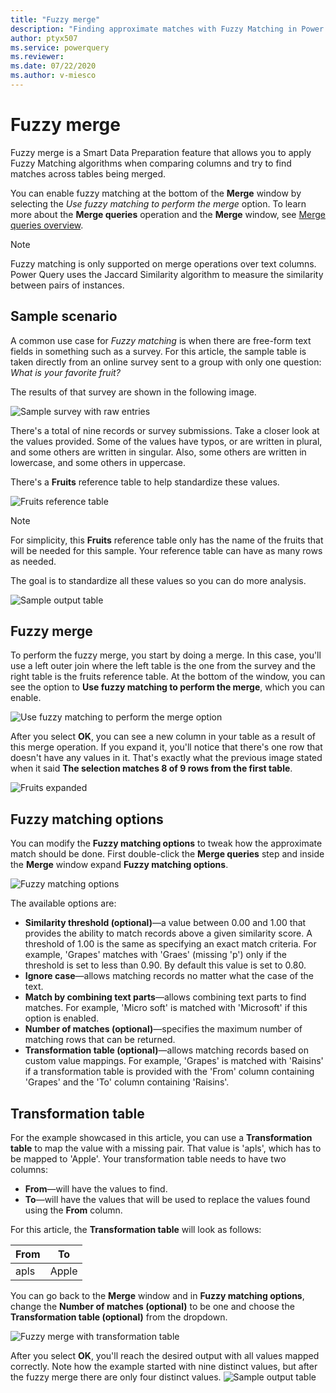 ```yaml
---
title: "Fuzzy merge"
description: "Finding approximate matches with Fuzzy Matching in Power Query's merge operations"
author: ptyx507
ms.service: powerquery
ms.reviewer: 
ms.date: 07/22/2020
ms.author: v-miesco
---
```

# Fuzzy merge

Fuzzy merge is a Smart Data Preparation feature that allows you to apply Fuzzy Matching algorithms when comparing columns and try to find matches across tables being merged. 

You can enable fuzzy matching at the bottom of the **Merge** window by selecting the *Use fuzzy matching to perform the merge* option. To learn more about the **Merge queries** operation and the **Merge** window, see [Merge queries overview](merge-queries-overview.md).

>[!NOTE]
>Fuzzy matching is only supported on merge operations over text columns. Power Query uses the Jaccard Similarity algorithm to measure the similarity between pairs of instances. 

## Sample scenario

A common use case for *Fuzzy matching* is when there are free-form text fields in something such as a survey. For this article, the sample table is taken directly from an online survey sent to a group with only one question: *What is your favorite fruit?*

The results of that survey are shown in the following image.

![Sample survey with raw entries](images/me-merge-fuzzy-matching-sample-table.png)

There's a total of nine records or survey submissions. Take a closer look at the values provided. Some of the values have typos, or are written in plural, and some others are written in singular. Also, some others are written in lowercase, and some others in uppercase.

There's a **Fruits** reference table to help standardize these values.

![Fruits reference table](images/me-merge-fuzzy-matching-sample-reference-table.png)

>[!NOTE]
>For simplicity, this **Fruits** reference table only has the name of the fruits that  will be needed for this sample. Your reference table can have as many rows as needed.

The goal is to standardize all these values so you can do more analysis.

![Sample output table](images/me-merge-fuzzy-matching-sample-output-table.png)

## Fuzzy merge

To perform the fuzzy merge, you start by doing a merge. In this case, you'll use a left outer join where the left table is the one from the survey and the right table is the fruits reference table. At the bottom of the window, you can see the option to **Use fuzzy matching to perform the merge**, which you can enable.

![Use fuzzy matching to perform the merge option](images/me-merge-fuzzy-matching-simple-merge-window.png)

After you select **OK**, you can see a new column in your table as a result of this merge operation. If you expand it, you'll notice that there's one row that doesn't have any values in it. That's exactly what the previous image stated when it said **The selection matches 8 of 9 rows from the first table**.

![Fruits expanded](images/me-merge-fuzzy-matching-expand-no-transform-table.png)

## Fuzzy matching options

You can modify the **Fuzzy matching options** to tweak how the approximate match should be done. First double-click the **Merge queries** step and inside the **Merge** window expand **Fuzzy matching options**.

![Fuzzy matching options](images/me-merge-fuzzy-matching-options.png)

The available options are:
* **Similarity threshold (optional)**&mdash;a value between 0.00 and 1.00 that provides the ability to match records above a given similarity score. A threshold of 1.00 is the same as specifying an exact match criteria. For example, 'Grapes' matches with 'Graes' (missing 'p') only if the threshold is set to less than 0.90. By default this value is set to 0.80.
* **Ignore case**&mdash;allows matching records no matter what the case of the text.
* **Match by combining text parts**&mdash;allows combining text parts to find matches. For example, 'Micro soft' is matched with 'Microsoft' if this option is enabled.
* **Number of matches (optional)**&mdash;specifies the maximum number of matching rows that can be returned.
* **Transformation table (optional)**&mdash;allows matching records based on custom value mappings. For example, 'Grapes' is matched with 'Raisins' if a transformation table is provided with the 'From' column containing 'Grapes' and the 'To' column containing 'Raisins'.

## Transformation table

For the example showcased in this article, you can use a **Transformation table** to map the value with a missing pair. That value is 'apls', which has to be mapped to 'Apple'. Your transformation table needs to have two columns:

* **From**&mdash;will have the values to find.
* **To**&mdash;will have the values that will be used to replace the values found using the **From** column.

For this article, the **Transformation table** will look as follows:

|From|To|
|---|---|
|apls|Apple|

You can go back to the **Merge** window and in **Fuzzy matching options**, change the **Number of matches (optional)** to be one and choose the **Transformation table (optional)** from the dropdown.

![Fuzzy merge with transformation table](images/me-merge-fuzzy-matching-custom-merge-window.png)

After you select **OK**, you'll reach the desired output with all values mapped correctly. Note how the example started with nine distinct values, but after the fuzzy merge there are only four distinct values.
![Sample output table](images/me-merge-fuzzy-matching-sample-output-table.png)
